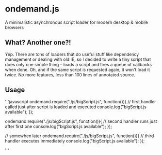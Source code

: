 ondemand.js
===========

A minimalistic asynchronous script loader for modern desktop &amp; mobile browsers

What? Another one?!
-------------------

Yep. There are tons of loaders that do useful stuff like dependency management or dealing with old IE, so I decided to write a tiny script that does only one simple thing – loads a script and fires a queue of callbacks when done. Oh, and if the same script is requested again, it won't load it twice. No more features, less than 100 lines of annotated source.

Usage
-----

'''javascript
ondemand.require("./js/bigScript.js", function()){
	// first handler called just after script is loaded and executed
	console.log("bigScript.js available");
});

ondemand.require("./js/bigScript.js", function()){
	// second handler runs just after first one 
	console.log("bigScript.js available");
});

// somewhen later
ondemand.require("./js/bigScript.js", function()){
	// third handler executes immediately
	console.log("bigScript.js available");
});

'''